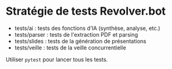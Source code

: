 # Stratégie de tests Revolver.bot

- tests/ai : tests des fonctions d'IA (synthèse, analyse, etc.)
- tests/parser : tests de l'extraction PDF et parsing
- tests/slides : tests de la génération de présentations
- tests/veille : tests de la veille concurrentielle

Utiliser `pytest` pour lancer tous les tests. 